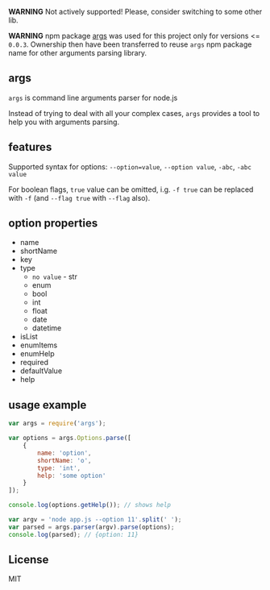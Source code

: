 **WARNING** Not actively supported! Please, consider switching to some other lib.

**WARNING** npm package [args](https://www.npmjs.com/package/args) was used for this project only for versions <= `0.0.3`. Ownership then have been transferred to reuse `args` npm package name for other arguments parsing library.

## args

`args` is command line arguments parser for node.js

Instead of trying to deal with all your complex cases, `args` provides a tool to help you with arguments parsing.

## features

Supported syntax for options: `--option=value`, `--option value`, `-abc`, `-abc value`

For boolean flags, `true` value can be omitted, i.g. `-f true` can be replaced with `-f` (and `--flag true` with `--flag` also).

## option properties

* name
* shortName
* key
* type
	* `no value` - str
	* enum
	* bool
	* int
	* float
	* date
	* datetime
* isList
* enumItems
* enumHelp
* required
* defaultValue
* help

## usage example

```js
var args = require('args');

var options = args.Options.parse([
	{
		name: 'option',
		shortName: 'o',
		type: 'int',
		help: 'some option'
	}
]);

console.log(options.getHelp()); // shows help

var argv = 'node app.js --option 11'.split(' ');
var parsed = args.parser(argv).parse(options);
console.log(parsed); // {option: 11}
```

## License

MIT
